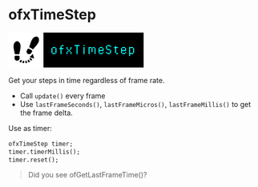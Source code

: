 ofxTimeStep
===========

![thumb](ofxaddons_thumbnail.png)

Get your steps in time regardless of frame rate.

  - Call `update()` every frame
  - Use `lastFrameSeconds()`, `lastFrameMicros()`, `lastFrameMillis()` to get the frame delta.


Use as timer:

	ofxTimeStep timer;
	timer.timerMillis();
	timer.reset();

> Did you see ofGetLastFrameTime()?
